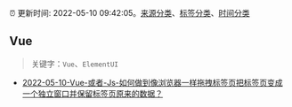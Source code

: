:alarm_clock: 更新时间: 2022-05-10 09:42:05。[来源分类](../README.md)、[标签分类](../TAGS.md)、[时间分类](../TIMELINE.md)

## Vue


> 关键字：`Vue`、`ElementUI`



- [2022-05-10-Vue-或者-Js-如何做到像浏览器一样拖拽标签页把标签页变成一个独立窗口并保留标签页原来的数据？](https://www.v2ex.com/t/851982) 
